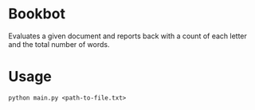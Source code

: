 # Bookbot
Evaluates a given document and reports back with a count of each letter and the total number of words.
# Usage
`python main.py <path-to-file.txt>`
